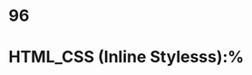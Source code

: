 # 96
# HTML_CSS (Inline Stylesss):%
<p style="color: blue; font_size: 12 px;"< styled paragraph<//P>

